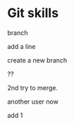 # Git skills
branch

add a line

create a new branch

??


2nd try to merge.







another user now 


add 1
